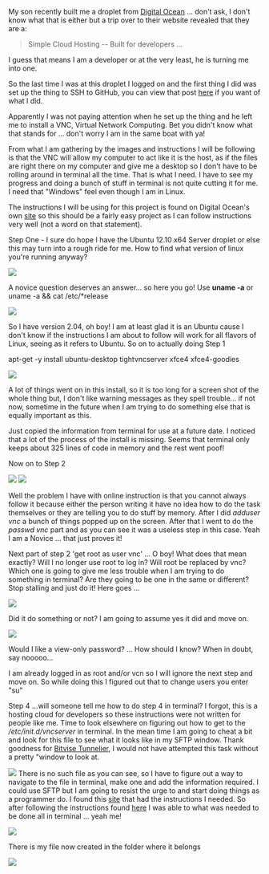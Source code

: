 My son recently built me a droplet from [Digital Ocean](https://www.digitalocean.com/ "Digital Ocean") ... don't ask, I don't know what that is either but a trip over to their website revealed that they are a:

> Simple Cloud Hosting -- Built for developers ...
 
I guess that means I am a developer or at the very least, he is turning me into one.

So the last time I was at this droplet I logged on and the first thing I did was set up the thing to SSH to GitHub, you can view that post [here](http://tobeannounce.com) if you want of what I did.

Apparently I was not paying attention when he set up the thing and he left me to install a VNC, Virtual Network Computing. Bet you didn't know what that stands for ... don't worry I am in the same boat with ya!

From what I am gathering by the images and instructions I will be following is that the VNC will allow my computer to act like it is the host, as if the files are right there on my computer and give me a desktop so I don't have to be rolling around in terminal all the time. That is what I need. I have to see my progress and doing a bunch of stuff in terminal is not quite cutting it for me. I need that "Windows" feel even though I am in Linux.

The instructions I will be using for this project is found on Digital Ocean's own [site](https://www.digitalocean.com/community/articles/how-to-setup-vnc-for-ubuntu-12) so this should be a fairly easy project as I can follow instructions very well (not a word on that statement).

Step One - I sure do hope I have the Ubuntu 12.10 x64 Server droplet or else this may turn into a rough ride for me. How to find what version of linux you're running anyway?

![](http://i1205.photobucket.com/albums/bb424/cybercorp/GitHub%20Images/2013-10-04_0951_zps88eb4687.png)

A novice question deserves an answer... so here you go! Use **uname -a** or uname -a && cat /etc/*release 

![](http://i1205.photobucket.com/albums/bb424/cybercorp/GitHub%20Images/2013-10-04_1017_zps46c8e06d.png)

So I have version 2.04, oh boy! I am at least glad it is an Ubuntu cause I don't know if the instructions I am about to follow will work for all flavors of Linux, seeing as it refers to Ubuntu. So on to actually doing Step 1

apt-get -y install ubuntu-desktop tightvncserver xfce4 xfce4-goodies

![](http://i1205.photobucket.com/albums/bb424/cybercorp/GitHub%20Images/2013-10-04_1052_zpsd80035c4.png)


A lot of things went on in this install, so it is too long for a screen shot of the whole thing but, I don't like warning messages as they spell trouble... if not now, sometime in the future when I am trying to do something else that is equally important as this.

Just copied the information from terminal for use at a future date. I noticed that a lot of the process of the install is missing. Seems that terminal only keeps about 325 lines of code in memory and the rest went poof!

Now on to Step 2

![](http://i1205.photobucket.com/albums/bb424/cybercorp/GitHub%20Images/2013-10-04_1129_zps81635870.png)
![](http://i1205.photobucket.com/albums/bb424/cybercorp/GitHub%20Images/2013-10-04_1148_zps00469dcd.png)

Well the problem I have with online instruction is that you cannot always follow it because either the person writing it have no idea how to do the task themselves or they are telling you to do stuff by memory. After I did *adduser vnc* a bunch of things popped up on the screen. After that I went to do the *passwd vnc* part and as you can see it was a useless step in this case. Yeah I am a Novice ... that just proves it!

Next part of step 2 'get root as user vnc' ... O boy! What does that mean exactly? Will I no longer use root to log in? Will root be replaced by vnc? Which one is going to give me less trouble when I am trying to do something in terminal? Are they going to be one in the same or different? Stop stalling and just do it! Here goes ...

![](http://i1205.photobucket.com/albums/bb424/cybercorp/GitHub%20Images/2013-10-04_1220_zpsce068ef1.png)

Did it do something or not? I am going to assume yes it did and move on.

![](http://i1205.photobucket.com/albums/bb424/cybercorp/GitHub%20Images/2013-10-04_1230_zps1b60322c.png)

Would I like a view-only password? ... How should I know? When in doubt, say nooooo...

I am already logged in as root and/or vcn so I will ignore the next step and move on. So while doing this I figured out that to change users you enter "su"

Step 4 ...will someone tell me how to do step 4 in terminal? I forgot, this is a hosting cloud for developers so these instructions were not written for people like me. Time to look elsewhere on figuring out how to get to the */etc/init.d/vncserver* in terminal. In the mean time I am going to cheat a bit and look for this file to see what it looks like in 
my SFTP window. Thank goodness for [Bitvise Tunnelier](http://www.bitvise.com/tunnelier), I would not have attempted this task without a pretty "window to look at.

![](http://i1205.photobucket.com/albums/bb424/cybercorp/GitHub%20Images/2013-10-04_1648_zpsfbac7e5e.png)
There is no such file as you can see, so I have to figure out a way to navigate to the file in terminal, make one and add the information required. I could use SFTP but I am going to resist the urge to and start doing things as a programmer do. I found this [site](http://www.computerhope.com/issues/ch000773.htm) that had the instructions I needed. So after following the instructions found [here](http://www.computerhope.com/unix/upico.htm) I was able to what was needed to be done all in terminal ... yeah me!

![](http://i1205.photobucket.com/albums/bb424/cybercorp/GitHub%20Images/2013-10-04_1953_zps4eec8c8c.png)

There is my file now created in the folder where it belongs

![](http://i1205.photobucket.com/albums/bb424/cybercorp/GitHub%20Images/2013-10-04_2000_001_zpsf6e43791.png)












